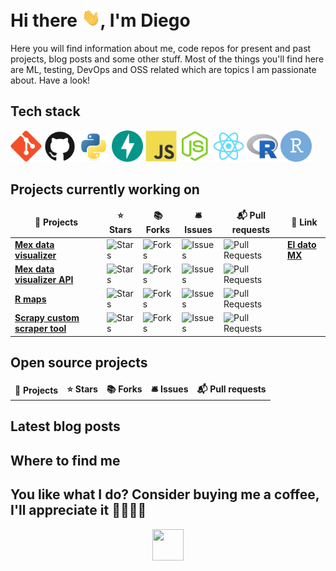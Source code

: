 # Hi there <img src="https://github.com/DPLATA/DPLATA/blob/main/waving_hand.gif" width="30px">, I'm Diego

<!--I'm from México and you can find me on , or on  FREELANCE SOFTWARE ENGINEER CONTACT ME IF YOU HAVE ANY WORK √(ALT + V).-->

Here you will find information about me, code repos for present and past projects, blog posts and some other stuff. Most of the things you'll find here are ML, testing, DevOps and OSS related which are topics I am passionate about. Have a look!

## Tech stack

<p align="left">
<img src="https://raw.githubusercontent.com/devicons/devicon/master/icons/git/git-original.svg" width="50" height="50">
<img src="https://raw.githubusercontent.com/devicons/devicon/master/icons/github/github-original.svg" width="50" height="50">  
<img src="https://raw.githubusercontent.com/devicons/devicon/master/icons/python/python-original.svg" width="50" height="50">
<img src="https://raw.githubusercontent.com/devicons/devicon/master/icons/fastapi/fastapi-original.svg" width="50" height="50">
<img src="https://raw.githubusercontent.com/devicons/devicon/master/icons/javascript/javascript-original.svg" width="50" height="50">
<img src="https://raw.githubusercontent.com/devicons/devicon/master/icons/nodejs/nodejs-original.svg" width="50" height="50">
<img src="https://raw.githubusercontent.com/devicons/devicon/master/icons/react/react-original.svg" width="50" height="50">
<img src="https://raw.githubusercontent.com/devicons/devicon/master/icons/r/r-original.svg" width="50" height="50">
<img src="https://raw.githubusercontent.com/devicons/devicon/master/icons/rstudio/rstudio-original.svg" width="50" height="50">
</p>

## Projects currently working on

<table>
  <thead align="center">
    <tr border: none;>
      <td><b>🎁 Projects</b></td>
      <td><b>⭐ Stars</b></td>
      <td><b>📚 Forks</b></td>
      <td><b>🛎 Issues</b></td>
      <td><b>📬 Pull requests</b></td>
      <td><b>🔗 Link</b></td>
    </tr>
  </thead>
  <tbody>
    <tr>
      <td><a href="https://github.com/DPLATA/mexdata"><b>Mex data visualizer</b></a></td>
      <td><img alt="Stars" src="https://img.shields.io/github/stars/DPLATA/mexdata?style=flat-square&labelColor=343b41" /></td>
      <td><img alt="Forks" src="https://img.shields.io/github/forks/DPLATA/mexdata?style=flat-square&labelColor=343b41"/></td>
      <td><img alt="Issues" src="https://img.shields.io/github/issues/DPLATA/mexdata?style=flat-square&labelColor=343b41"/></td>
      <td><img alt="Pull Requests" src="https://img.shields.io/github/issues-pr/DPLATA/mexdata?style=flat-square&labelColor=343b41"/></td>
      <td><a href="https://eldatomx.com"><b>El dato MX</b></a></td>
    </tr>
    <tr>
      <td><a href="https://github.com/DPLATA/mexdata_api"><b>Mex data visualizer API</b></a></td>
      <td><img alt="Stars" src="https://img.shields.io/github/stars/DPLATA/mexdata_api?style=flat-square&labelColor=343b41" /></td>
      <td><img alt="Forks" src="https://img.shields.io/github/forks/DPLATA/mexdata_api?style=flat-square&labelColor=343b41"/></td>
      <td><img alt="Issues" src="https://img.shields.io/github/issues/DPLATA/mexdata_api?style=flat-square&labelColor=343b41"/></td>
      <td><img alt="Pull Requests" src="https://img.shields.io/github/issues-pr/DPLATA/mexdata_api?style=flat-square&labelColor=343b41"/></td>
    </tr>
    <tr>
      <td><a href="https://github.com/DPLATA/rayshader_maps"><b>R maps</b></a></td>
      <td><img alt="Stars" src="https://img.shields.io/github/stars/DPLATA/rayshader_maps?style=flat-square&labelColor=343b41" /></td>
      <td><img alt="Forks" src="https://img.shields.io/github/forks/DPLATA/rayshader_maps?style=flat-square&labelColor=343b41"/></td>
      <td><img alt="Issues" src="https://img.shields.io/github/issues/DPLATA/rayshader_maps?style=flat-square&labelColor=343b41"/></td>
      <td><img alt="Pull Requests" src="https://img.shields.io/github/issues-pr/DPLATA/rayshader_maps?style=flat-square&labelColor=343b41"/></td>
    </tr>
    <tr>
      <td><a href="https://github.com/DPLATA/rayshader_maps"><b>Scrapy custom scraper tool</b></a></td>
      <td><img alt="Stars" src="https://img.shields.io/github/stars/DPLATA/scrapy?style=flat-square&labelColor=343b41" /></td>
      <td><img alt="Forks" src="https://img.shields.io/github/forks/DPLATA/scrapy?style=flat-square&labelColor=343b41"/></td>
      <td><img alt="Issues" src="https://img.shields.io/github/issues/DPLATA/scrapy?style=flat-square&labelColor=343b41"/></td>
      <td><img alt="Pull Requests" src="https://img.shields.io/github/issues-pr/DPLATA/scrapy?style=flat-square&labelColor=343b41"/></td>
    </tr>
  </tbody>
</table>

## Open source projects

<table>
  <thead align="center">
    <tr border: none;>
      <td><b>🎁 Projects</b></td>
      <td><b>⭐ Stars</b></td>
      <td><b>📚 Forks</b></td>
      <td><b>🛎 Issues</b></td>
      <td><b>📬 Pull requests</b></td>
    </tr>
  </thead>
  <tbody>
    <tr>
    </tr>
  </tbody>
</table>

## Latest blog posts
<!--
## My stats

[![Diego's GitHub stats](https://github-readme-stats.vercel.app/api?username=DPLATA)](https://github.com/DPLATA/github-readme-stats)
-->
## Where to find me

## You like what I do? Consider buying me a coffee, I'll appreciate it 🤜🏼🤛🏼

<p align="center">
  <a href="https://paypal.me/diegogplatac?country.x=MX&locale.x=es_XC">
    <img src="https://res.cloudinary.com/dzappyypg/image/upload/v1671997877/other_stuff/paypal_t9ko5x.png" width="50" height="50">
  </a>
</p>


<!--
[![Diego's GitHub stats](https://github-readme-stats.vercel.app/api/top-langs/?username=DPLATA)](https://github.com/DPLATA/github-readme-stats)

![](https://img.shields.io/badge/OS-Linux-informational?style=flat&logo=linux&logoColor=white&color=d74614)
![](https://img.shields.io/badge/Code-Python-informational?style=flat&logo=python&logoColor=366c9c&color=f7ca3e)
![](https://img.shields.io/badge/Code-JavaScript-informational?style=flat&logo=javascript&logoColor=white&color=efd81d)
![](https://img.shields.io/badge/Tools-Docker-informational?style=flat&logo=docker&logoColor=white&color=2391e6)
![](https://img.shields.io/badge/Tools-Kubernetes-informational?style=flat&logo=kubernetes&logoColor=white&color=306adf)
![](https://img.shields.io/badge/Cloud-Digital_Ocean-informational?style=flat&logo=digitalocean&logoColor=white&color=0080FF)
-->

<!--
**DPLATA/DPLATA** is a ✨ _special_ ✨ repository because its `README.md` (this file) appears on your GitHub profile.

Here are some ideas to get you started:

- 🔭 I’m currently working on ...
- 🌱 I’m currently learning ...
- 👯 I’m looking to collaborate on ...
- 🤔 I’m looking for help with ...
- 💬 Ask me about ...
- 📫 How to reach me: ...
- 😄 Pronouns: ...
- ⚡ Fun fact: ...

![](https://img.shields.io/badge/Shell-Bash-informational?style=flat&logo=gnu-bash&logoColor=white&color=2bbc8a)

-->
